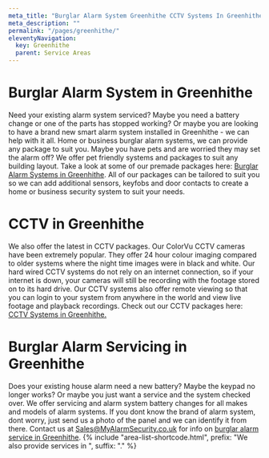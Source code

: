 ```yaml
---
meta_title: "Burglar Alarm System Greenhithe CCTV Systems In Greenhithe - MyAlarm Security"
meta_description: ""
permalink: "/pages/greenhithe/"
eleventyNavigation:
  key: Greenhithe
  parent: Service Areas
---
```


# Burglar Alarm System in Greenhithe 

Need your existing alarm system serviced? Maybe you need a battery change or one of the parts has stopped working? Or maybe you are looking to have a brand new smart alarm system installed in Greenhithe - we can help with it all. Home or business burglar alarm systems, we can provide any package to suit you. Maybe you have pets and are worried they may set the alarm off? We offer pet friendly systems and packages to suit any building layout. Take a look at some of our premade packages here: [Burglar Alarm Systems in Greenhithe](/categories/burglar-alarms/). All of our packages can be tailored to suit you so we can add additional sensors, keyfobs and door contacts to create a home or business security system to suit your needs.

# CCTV in Greenhithe 

We also offer the latest in CCTV packages. Our ColorVu CCTV cameras have been extremely popular. They offer 24 hour colour imaging compared to older systems where the night time images were in black and white. Our hard wired CCTV systems do not rely on an internet connection, so if your internet is down, your cameras will still be recording with the footage stored on to its hard drive. Our CCTV systems also offer remote viewing so that you can login to your system from anywhere in the world and view live footage and playback recordings. Check out our CCTV packages here: [CCTV Systems in Greenhithe.](/categories/cctv/)

# Burglar Alarm Servicing in Greenhithe 

Does your existing house alarm need a new battery? Maybe the keypad no longer works? Or maybe you just want a service and the system checked over. We offer servicing and alarm system battery changes for all makes and models of alarm systems. If you dont know the brand of alarm system, dont worry, just send us a photo of the panel and we can identify it from there. Contact us at <Sales@MyAlarmSecurity.co.uk> for info on [burglar alarm service in Greenhithe](/categories/servicing-and-repairs/).
{% include "area-list-shortcode.html", prefix: "We also provide services in ", suffix: "." %}
